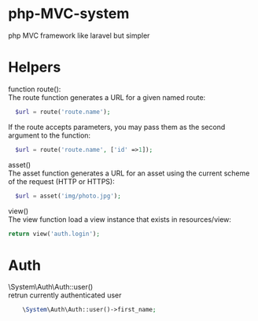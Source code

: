 # php-MVC-system
php MVC  framework like laravel but simpler



# Helpers 
function route():\
The route function generates a URL for a given named route:
```php
  $url = route('route.name');
  ```
If the route accepts parameters, you may pass them as the second argument to the function:
```php
  $url = route('route.name', ['id' =>1]);
  ```
asset()\
The asset function generates a URL for an asset using the current scheme of the request (HTTP or HTTPS):
```php
  $url = asset('img/photo.jpg');
  ```
 view()\
The view function load a view instance that exists in resources/view:
```php
return view('auth.login');
```
# Auth 
  \System\Auth\Auth::user()\
retrun currently authenticated user
```php
    \System\Auth\Auth::user()->first_name;
```


